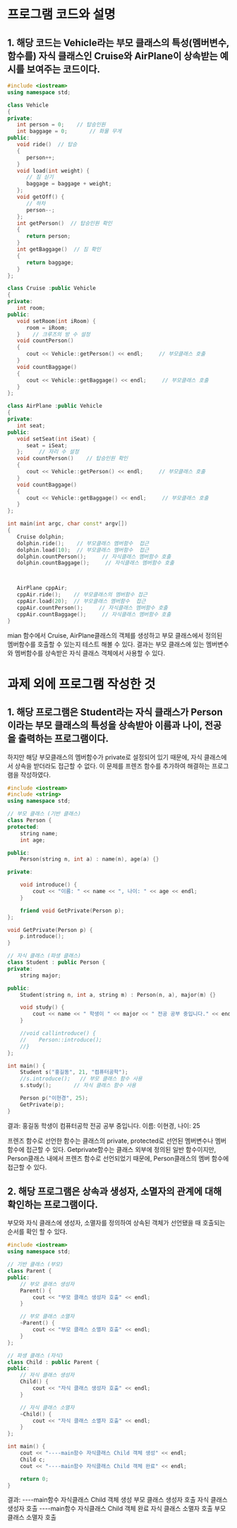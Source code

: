 # 프로그램 코드와 설명

## 1. 해당 코드는 Vehicle라는 부모 클래스의 특성(멤버변수, 함수를) 자식 클래스인 Cruise와 AirPlane이 상속받는 예시를 보여주는 코드이다. 

```cpp
#include <iostream>
using namespace std;

class Vehicle
{
private:
   int person = 0;    // 탑승인원
   int baggage = 0;       // 화물 무게
public:
   void ride()  // 탑승
   {
      person++;
   }
   void load(int weight) {
      // 짐 싣기
      baggage = baggage + weight;
   };   
   void getOff() {
      // 하차
      person--;
   };   
   int getPerson()  // 탑승인원 확인
   {
      return person;
   }
   int getBaggage()  // 짐 확인
   {
      return baggage;
   }
};

class Cruise :public Vehicle
{
private:
   int room;
public:
   void setRoom(int iRoom) {
      room = iRoom;
   }    // 크루즈의 방 수 설정
   void countPerson()
   {
      cout << Vehicle::getPerson() << endl;     // 부모클래스 호출
   }
   void countBaggage()
   {
      cout << Vehicle::getBaggage() << endl;     // 부모클래스 호출
   }
};

class AirPlane :public Vehicle
{
private:
   int seat;
public:
   void setSeat(int iSeat) {
      seat = iSeat;
   };     // 자리 수 설정
   void countPerson()    // 탑승인원 확인
   {
      cout << Vehicle::getPerson() << endl;     // 부모클래스 호출
   }
   void countBaggage()
   {
      cout << Vehicle::getBaggage() << endl;     // 부모클래스 호출
   }
};

int main(int argc, char const* argv[])
{
   Cruise dolphin;
   dolphin.ride();    // 부모클래스 멤버함수  접근
   dolphin.load(10);  // 부모클래스 멤버함수  접근
   dolphin.countPerson();     // 자식클래스 멤버함수 호출
   dolphin.countBaggage();     // 자식클래스 멤버함수 호출



   AirPlane cppAir;
   cppAir.ride();    // 부모클래스의 멤버함수 접근
   cppAir.load(20);  // 부모클래스 멤버함수  접근 
   cppAir.countPerson();     // 자식클래스 멤버함수 호출
   cppAir.countBaggage();     // 자식클래스 멤버함수 호출
}
```
mian 함수에서 Cruise, AirPlane클래스의 객체를 생성하고 부모 클래스에서 정의된 멤버함수를 호출할 수 있는지 테스트 해볼 수 있다.
결과는 부모 클래스에 있는 멤버변수와 멤버함수를 상속받은 자식 클래스 객체에서 사용할 수 있다.

# 과제 외에 프로그램 작성한 것

## 1. 해당 프로그램은 Student라는 자식 클래스가 Person이라는 부모 클래스의 특성을 상속받아 이름과 나이, 전공을 출력하는 프로그램이다.
하지만 해당 부모클래스의 멤버함수가 private로 설정되어 있기 때문에, 자식 클래스에서 상속을 받더라도 접근할 수 없다. 이 문제를 프렌즈 함수를
추가하여 해결하는 프로그램을 작성하였다.

```cpp
#include <iostream>
#include <string>
using namespace std;

// 부모 클래스 (기반 클래스)
class Person {
protected:
    string name;
    int age;

public:
    Person(string n, int a) : name(n), age(a) {}

private:

    void introduce() {
        cout << "이름: " << name << ", 나이: " << age << endl;
    }

    friend void GetPrivate(Person p);
};

void GetPrivate(Person p) {
    p.introduce();
}

// 자식 클래스 (파생 클래스)
class Student : public Person {
private:
    string major;

public:
    Student(string n, int a, string m) : Person(n, a), major(m) {}

    void study() {
        cout << name << " 학생이 " << major << " 전공 공부 중입니다." << endl;
    }

    //void callintroduce() {
    //    Person::introduce();
    //}
};

int main() {
    Student s("홍길동", 21, "컴퓨터공학");
    //s.introduce();   // 부모 클래스 함수 사용
    s.study();       // 자식 클래스 함수 사용

    Person p("이현경", 25);
    GetPrivate(p);
}
```
결과: 
홍길동 학생이 컴퓨터공학 전공 공부 중입니다.
이름: 이현경, 나이: 25

프렌즈 함수로 선언한 함수는 클래스의 private, protected로 선언된 멤버변수나 멤버 함수에 접근할 수 있다. Getprivate함수는
클래스 외부에 정의된 일반 함수이지만, Person클래스 내에서 프렌즈 함수로 선언되었기 때문에, Person클래스의 멤버 함수에 접근할 수 있다.

## 2. 해당 프로그램은 상속과 생성자, 소멸자의 관계에 대해 확인하는 프로그램이다.
부모와 자식 클래스에 생성자, 소멸자를 정의하여 상속된 객체가 선언됐을 때 호출되는 순서를 확인 할 수 있다.

```cpp
#include <iostream>
using namespace std;

// 기반 클래스 (부모)
class Parent {
public:
    // 부모 클래스 생성자
    Parent() {
        cout << "부모 클래스 생성자 호출" << endl;
    }

    // 부모 클래스 소멸자
    ~Parent() {
        cout << "부모 클래스 소멸자 호출" << endl;
    }
};

// 파생 클래스 (자식)
class Child : public Parent {
public:
    // 자식 클래스 생성자
    Child() {
        cout << "자식 클래스 생성자 호출" << endl;
    }

    // 자식 클래스 소멸자
    ~Child() {
        cout << "자식 클래스 소멸자 호출" << endl;
    }
};

int main() {
    cout << "----main함수 자식클래스 Child 객체 생성" << endl;
    Child c; 
    cout << "----main함수 자식클래스 Child 객체 완료" << endl;

    return 0;
}
```

결과: 
----main함수 자식클래스 Child 객체 생성
부모 클래스 생성자 호출
자식 클래스 생성자 호출
----main함수 자식클래스 Child 객체 완료
자식 클래스 소멸자 호출
부모 클래스 소멸자 호출

